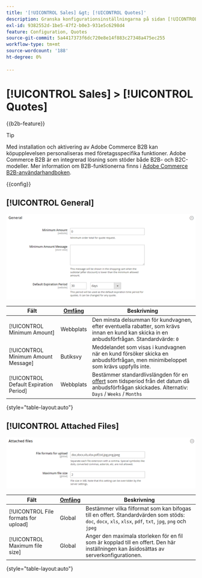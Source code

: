 ```yaml
---
title: '[!UICONTROL Sales] &gt; [!UICONTROL Quotes]'
description: Granska konfigurationsinställningarna på sidan [!UICONTROL Sales] &gt; [!UICONTROL Quotes] i Commerce Admin.
exl-id: 9382552d-1be5-47f2-b0e3-931e5c6298d4
feature: Configuration, Quotes
source-git-commit: 5a4417373f6dc720e8e14f883c27348a475ec255
workflow-type: tm+mt
source-wordcount: '188'
ht-degree: 0%

---
```


# [!UICONTROL Sales] > [!UICONTROL Quotes]

{{b2b-feature}}

>[!TIP]
>
>Med installation och aktivering av Adobe Commerce B2B kan köpupplevelsen personaliseras med företagsspecifika funktioner. Adobe Commerce B2B är en integrerad lösning som stöder både B2B- och B2C-modeller. Mer information om B2B-funktionerna finns i [Adobe Commerce B2B-användarhandboken](https://experienceleague.adobe.com/docs/commerce-admin/b2b/introduction.html?lang=sv-SE).

{{config}}

<!-- [Quotes](https://experienceleague.adobe.com/sv/docs/commerce-admin/b2b/quotes/quotes) -->

## [!UICONTROL General]

![Allmänt](./assets/quotes-general.png)<!-- zoom -->

| Fält | [Omfång](../../getting-started/websites-stores-views.md#scope-settings) | Beskrivning |
|--- |--- |--- |
| [!UICONTROL Minimum Amount] | Webbplats | Den minsta delsumman för kundvagnen, efter eventuella rabatter, som krävs innan en kund kan skicka in en anbudsförfrågan. Standardvärde: `0` |
| [!UICONTROL Minimum Amount Message] | Butiksvy | Meddelandet som visas i kundvagnen när en kund försöker skicka en anbudsförfrågan, men minimibeloppet som krävs uppfylls inte. |
| [!UICONTROL Default Expiration Period] | Webbplats | Bestämmer standardlivslängden för en [offert](../../b2b/quote-price-negotiation.md) som tidsperiod från det datum då anbudsförfrågan skickades. Alternativ: `Days` / `Weeks` / `Months` |

{style="table-layout:auto"}

## [!UICONTROL Attached Files]

![Bifogade filer](./assets/quotes-attached-files.png)<!-- zoom -->

| Fält | [Omfång](../../getting-started/websites-stores-views.md#scope-settings) | Beskrivning |
|--- |--- |--- |
| [!UICONTROL File formats for upload] | Global | Bestämmer vilka filformat som kan bifogas till en offert. Standardvärden som stöds: `doc`, `docx`, `xls`, `xlsx`, `pdf`, `txt`, `jpg`, `png` och `jpeg` |
| [!UICONTROL Maximum file size] | Global | Anger den maximala storleken för en fil som är kopplad till en offert. Den här inställningen kan åsidosättas av serverkonfigurationen. |

{style="table-layout:auto"}
